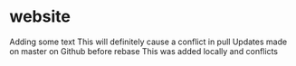 # website

Adding some text
This will definitely cause a conflict in pull
Updates made on master on Github before rebase
This was added locally and conflicts